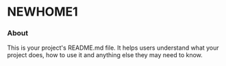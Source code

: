 NEWHOME1
========

### About

This is your project's README.md file. It helps users understand what your
project does, how to use it and anything else they may need to know.